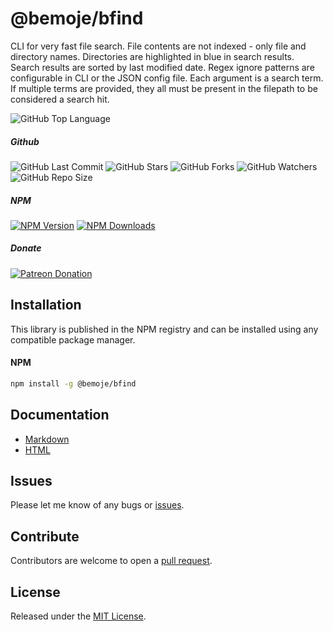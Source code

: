 # @bemoje/bfind
CLI for very fast file search. File contents are not indexed - only file and directory names. Directories are highlighted in blue in search results. Search results are sorted by last modified date. Regex ignore patterns are configurable in CLI or the JSON config file. Each argument is a search term. If multiple terms are provided, they all must be present in the filepath to be considered a search hit.

![GitHub Top Language](https://img.shields.io/github/languages/top/bemoje/https://github.com/bemoje/tsmono)

##### Github
![GitHub Last Commit](https://img.shields.io/github/last-commit/bemoje/https://github.com/bemoje/tsmono?color=red)
![GitHub Stars](https://img.shields.io/github/stars/bemoje/https://github.com/bemoje/tsmono)
![GitHub Forks](https://img.shields.io/github/forks/bemoje/https://github.com/bemoje/tsmono)
![GitHub Watchers](https://img.shields.io/github/watchers/bemoje/https://github.com/bemoje/tsmono)
![GitHub Repo Size](https://img.shields.io/github/repo-size/bemoje/https://github.com/bemoje/tsmono)

##### NPM
<span><a href="https://npmjs.org/@bemoje/bfind" title="View this project on NPM"><img src="https://img.shields.io/npm/v/@bemoje/bfind" alt="NPM Version" /></a></span>
<span><a href="https://npmjs.org/@bemoje/bfind" title="NPM Downloads"><img src="https://img.shields.io/npm/dt/@bemoje/bfind" alt="NPM Downloads" /></a></span>


##### Donate
<span><a href="https://www.patreon.com/user?u=40752770" title="Donate using Patreon"><img src="https://img.shields.io/badge/patreon-donate-yellow.svg" alt="Patreon Donation" /></a></span>

## Installation
This library is published in the NPM registry and can be installed using any compatible package manager.

#### NPM
```sh
npm install -g @bemoje/bfind
```

## Documentation
- [Markdown](https://github.com/bemoje/tsmono/pkg/bfind/docs/md/index.md)
- [HTML](https://github.com/bemoje/tsmono/pkg/bfind/docs/md/index.md)

## Issues
Please let me know of any bugs or [issues](https://github.com/bemoje/https://github.com/bemoje/tsmono/issues).

## Contribute
Contributors are welcome to open a [pull request](https://github.com/bemoje/https://github.com/bemoje/tsmono/pulls).

## License
Released under the [MIT License](./LICENSE).
